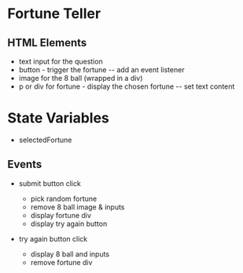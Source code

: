 # Fortune Teller

## HTML Elements

-   text input for the question
-   button - trigger the fortune -- add an event listener
-   image for the 8 ball (wrapped in a div)
-   p or div for fortune - display the chosen fortune -- set text content

# State Variables

-   selectedFortune

## Events

-   submit button click

    -   pick random fortune
    -   remove 8 ball image & inputs
    -   display fortune div
    -   display try again button

-   try again button click
    -   display 8 ball and inputs
    -   remove fortune div
